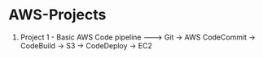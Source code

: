 # AWS-Projects
   1) Project 1 - Basic AWS Code pipeline  --->  Git -> AWS CodeCommit -> CodeBuild -> S3 -> CodeDeploy -> EC2
